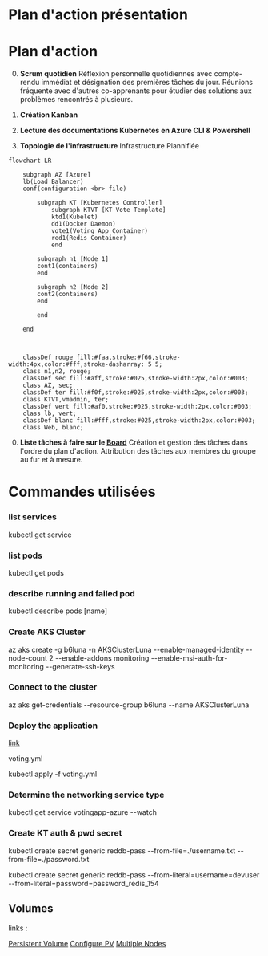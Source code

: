 # Plan d'action présentation  

# Plan d'action

00. **Scrum quotidien**
Réflexion personnelle quotidiennes avec compte-rendu immédiat et désignation des premières tâches du jour.
Réunions fréquente avec d'autres co-apprenants pour étudier des solutions aux problèmes rencontrés à plusieurs.

1.  **Création Kanban**

2.  **Lecture des documentations Kubernetes en Azure CLI & Powershell**

3.  **Topologie de l'infrastructure**
Infrastructure Plannifiée


```mermaid
flowchart LR

    subgraph AZ [Azure]
    lb(Load Balancer)
    conf(configuration <br> file)

        subgraph KT [Kubernetes Controller]
            subgraph KTVT [KT Vote Template]
            ktd1(Kubelet)
            dd1(Docker Daemon)
            vote1(Voting App Container)
            red1(Redis Container)
            end
        
        subgraph n1 [Node 1]
        cont1(containers)
        end

        subgraph n2 [Node 2]
        cont2(containers)
        end

        end

    end 

    

    classDef rouge fill:#faa,stroke:#f66,stroke-width:4px,color:#fff,stroke-dasharray: 5 5;
    class n1,n2, rouge;
    classDef sec fill:#aff,stroke:#025,stroke-width:2px,color:#003;
    class AZ, sec;
    classDef ter fill:#f0f,stroke:#025,stroke-width:2px,color:#003;
    class KTVT,vmadmin, ter;
    classDef vert fill:#af0,stroke:#025,stroke-width:2px,color:#003;
    class lb, vert;
    classDef blanc fill:#fff,stroke:#025,stroke-width:2px,color:#003;
    class Web, blanc;

```

0.   **Liste tâches à faire sur le [Board](https://github.com/users/Simplon-Luna/projects/1/views/1)**
Création et gestion des tâches dans l'ordre du plan d'action. Attribution des tâches aux membres du groupe au fur et à mesure.

# **Commandes utilisées**


### list services
kubectl get service 

### list pods
kubectl get pods

### describe running and failed pod
kubectl describe pods [name]


### Create AKS Cluster

az aks create -g b6luna -n AKSClusterLuna --enable-managed-identity --node-count 2 --enable-addons monitoring --enable-msi-auth-for-monitoring  --generate-ssh-keys

### Connect to the cluster

az aks get-credentials --resource-group b6luna --name AKSClusterLuna

### Deploy the application
[link](https://learn.microsoft.com/en-us/azure/aks/learn/quick-kubernetes-deploy-cli#code-try-7)

voting.yml

kubectl apply -f voting.yml

### Determine the networking service type

kubectl get service votingapp-azure --watch

### Create KT auth & pwd secret
kubectl create secret generic reddb-pass --from-file=./username.txt --from-file=./password.txt

kubectl create secret generic reddb-pass --from-literal=username=devuser --from-literal=password=password_redis_154

## Volumes

links :

[Persistent Volume](https://kubernetes.io/docs/concepts/storage/persistent-volumes/)
[Configure PV](https://kubernetes.io/docs/tasks/configure-pod-container/configure-persistent-volume-storage/)
[Multiple Nodes](https://stackoverflow.com/questions/54845025/does-kubernetes-support-persistent-volumes-shared-between-multiple-nodes-in-a-cl)
